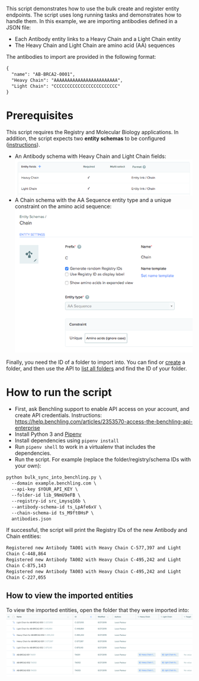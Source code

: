 This script demonstrates how to use the bulk create and register entity endpoints. The script uses long running tasks and demonstrates how to handle them. In this example, we are importing antibodies defined in a JSON file:

- Each Antibody entity links to a Heavy Chain and a Light Chain entity
- The Heavy Chain and Light Chain are amino acid (AA) sequences

The antibodies to import are provided in the following format:

```
{
  "name": "AB-BRCA2-0001",
  "Heavy Chain": "AAAAAAAAAAAAAAAAAAAAAAAA",
  "Light Chain": "CCCCCCCCCCCCCCCCCCCCCCCC"
}
```

# Prerequisites

This script requires the Registry and Molecular Biology applications. In addition, the script expects two **entity schemas** to be configured ([instructions](https://help.benchling.com/articles/2725066-configure-your-registry)).

- An Antibody schema with Heavy Chain and Light Chain fields: ![Antibody fields](images/antibody-fields.png)
- A Chain schema with the AA Sequence entity type and a unique constraint on the amino acid sequence: ![Chain schema](images/chain-schema.png)

Finally, you need the ID of a folder to import into. You can find or [create](https://help.benchling.com/articles/2724910-create-folders-to-organize-data-within-projects) a folder, and then use the API to [list all folders](https://docs.benchling.com/v2/reference#list-folders) and find the ID of your folder.

# How to run the script

- First, ask Benchling support to enable API access on your account, and create API credentials. Instructions: https://help.benchling.com/articles/2353570-access-the-benchling-api-enterprise
- Install Python 3 and [Pipenv](https://docs.pipenv.org/en/latest/)
- Install dependencies using `pipenv install`
- Run `pipenv shell` to work in a virtualenv that includes the dependencies.
- Run the script. For example (replace the folder/registry/schema IDs with your own):

```
python bulk_sync_into_benchling.py \
  --domain example.benchling.com \
  --api-key $YOUR_API_KEY \
  --folder-id lib_9NmU9eFB \
  --registry-id src_Lmysq16b \
  --antibody-schema-id ts_LpAfe6xV \
  --chain-schema-id ts_M9ft0HsP \
  antibodies.json
```

If successful, the script will print the Registry IDs of the new Antibody and Chain entities:

```
Registered new Antibody TA001 with Heavy Chain C-577,397 and Light Chain C-448,864
Registered new Antibody TA002 with Heavy Chain C-495,242 and Light Chain C-875,143
Registered new Antibody TA003 with Heavy Chain C-495,242 and Light Chain C-227,055
```

## How to view the imported entities

To view the imported entities, open the folder that they were imported into: ![Entities in folder](images/entities-in-folder.png)
